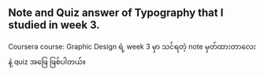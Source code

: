 ## Note and Quiz answer of Typography that I studied in week 3. ##
Coursera course: Graphic Design ရဲ့ week 3 မှာ သင်ရတဲ့ note မှတ်ထားတာလေးနဲ့ quiz အဖြေ ဖြစ်ပါတယ်။
